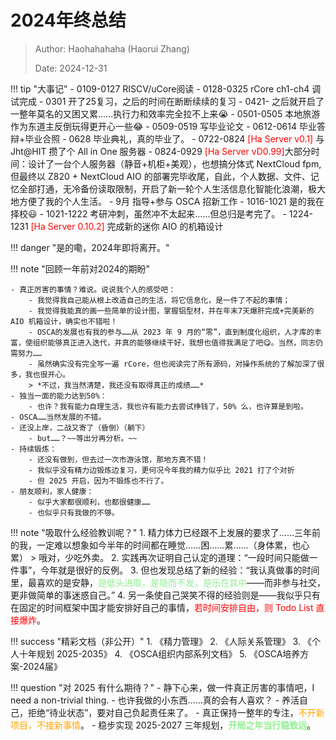 # 2024年终总结

> Author: Haohahahaha (Haorui Zhang)
>
> Date: 2024-12-31

!!! tip "大事记"
    - 0109-0127 RISCV/uCore阅读
    - 0128-0325 rCore ch1-ch4 调试完成
    - 0301 开了25复习，之后的时间在断断续续的复习
    - 0421- 之后就开启了一整年莫名的又困又累……执行力和效率完全拉不上来😭
    - 0501-0505 本地旅游 作为东道主反倒玩得更开心一些😂
    - 0509-0519 写毕业论文
    - 0612-0614 毕业答辩+毕业合照
    - 0628 毕业典礼，真的毕业了。
    - 0722-0824 <font color="red">[Ha Server v0.1]</font> 与 Jht@HIT 攒了个 All in One 服务器 
    - 0824-0929 <font color="red">[Ha Server vD0.99]</font>大部分时间：设计了一台个人服务器（静音+机柜+美观），也想搞分体式 NextCloud fpm, 但最终以 Z820 + NextCloud AIO 的部署完毕收尾，自此，个人数据、文件、记忆全部打通，无冷备份读取限制，开启了新一轮个人生活信息化智能化浪潮，极大地方便了我的个人生活。
    - 9月 指导+参与 OSCA 招新工作
    - 1016-1021 是的我在择校😃
    - 1021-1222 考研冲刺，虽然冲不太起来……但总归是考完了。
    - 1224-1231 <font color="red">[Ha Server 0.10.2]</font> 完成新的迷你 AIO 的机箱设计

!!! danger "是的嘞，2024年即将离开。"

!!! note "回顾一年前对2024的期盼"

    - 真正厉害的事情？难说。说说我个人的感受吧：
        - 我觉得我自己能从根上改造自己的生活，将它信息化，是一件了不起的事情；
        - 我觉得我能真的画一些简单的设计图，掌握铝型材，并在年末7天爆肝完成+完美新的 AIO 机箱设计，确实也不错啦！
        - OSCA的发展也有我的参与……从 2023 年 9 月的“零”，直到制度化组织，人才库的丰富，使组织能够真正进入迭代，并真的能够继续干好，我想也值得我满足了吧😋。当然，同志仍需努力……
        - 虽然确实没有完全写一遍 rCore，但也阅读完了所有源码，对操作系统的了解加深了很多，我也很开心。
        > *不过，我当然清楚，我还没有取得真正的成绩……*
    - 独当一面的能力达到50%：
        - 也许？我有能力自理生活，我也许有能力去尝试挣钱了，50% 么，也许算是到啦。
    - OSCA……当然发展的不错。
    - 还没上岸，二战又寄了（昏倒）（躺下）
        - but……？~~等出分再分析。~~
    - 持续锻炼：
        - 还没有做到，但去过一次市游泳馆，那地方真不错！
        - 我似乎没有精力边锻炼边复习，更何况今年我的精力似乎比 2021 打了个对折
        - 但 2025 开启，因为不锻炼也不行了。
    - 朋友顺利，家人健康：
        - 似乎大家都很顺利，也都很健康……
        - 也似乎只有我做的不够。
    
!!! note "吸取什么经验教训呢？"
    1. 精力体力已经跟不上发展的要求了……三年前的我，一定难以想象如今半年的时间都在睡觉……困……累……（身体累，也心累）
        > 哦对，少吃外卖。
    2. 实践再次证明自己认定的道理：“一段时间只能做一件事”，今年就是很好的反例。
    3. 但也发现总结了新的经验：“我认真做事的时间里，最喜欢的是安静，<font color="lightgreen">是低头进取，是隐而不发，是乐在其中</font>——而非参与社交，更非做简单的事迷惑自己。”
    4. 另一条使自己哭笑不得的经验则是——我似乎只有在固定的时间框架中国才能安排好自己的事情，<font color="red">若时间安排自由，则 Todo List 直接爆炸</font>。

!!! success "精彩文档（非公开）"
    1. 《精力管理》
    2. 《人际关系管理》
    3. 《个人十年规划 2025-2035》
    4. 《OSCA组织内部系列文档》
    5. 《OSCA培养方案-2024届》

!!! question "对 2025 有什么期待？"
    - 静下心来，做一件真正厉害的事情吧，I need a non-trivial thing.
    - 也许我做的小东西……真的会有人喜欢？
    - 养活自己，拒绝“待业状态”，要对自己负起责任来了。
    - 真正保持一整年的专注，<font color="orange">不开新项目，不接新事情</font>。
    - 稳步实现 2025-2027 三年规划，<font color="lightgreen"><b>开局之年当行稳致远</b></font>。